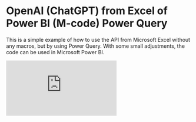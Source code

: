 # OpenAI (ChatGPT) from Excel of Power BI (M-code) Power Query

This is a simple example of how to use the API from Microsoft Excel without any macros, but by using Power Query. 
With some small adjustments, the code can be used in Microsoft Power BI.

![Download xlsm sample](https://github.com/moosylog/openai/blob/main/chatgpt%20basic%20v1.xlsm?raw=true)



